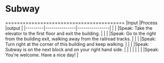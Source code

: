 # Subway
=========================================
|Input    |Process        |output          |
|---------|---------------|----------------|
|         |               |Speak: Take the elevator to the first floor and exit the building. |
|         |               |Speak: Go to the right from the building exit, walking away from the railroad tracks. |
|         |               |Speak: Turn right at the corner of this building and keep walking. |
|         |               |Speak: Subway is on the next block and on your right hand side. |
|         |               |                |
|         |               |Speak: You're welcome. Have a nice day!   |